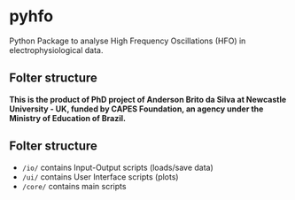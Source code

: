 # pyhfo
Python Package to analyse High Frequency Oscillations (HFO) in electrophysiological data. 

## Folter structure
**This is the product of PhD project of Anderson Brito da Silva at Newcastle University - UK, funded by CAPES Foundation, an agency under the Ministry of Education of Brazil.**

## Folter structure
- `/io/` contains Input-Output scripts (loads/save data)
- `/ui/` contains User Interface scripts (plots)
- `/core/` contains main scripts

